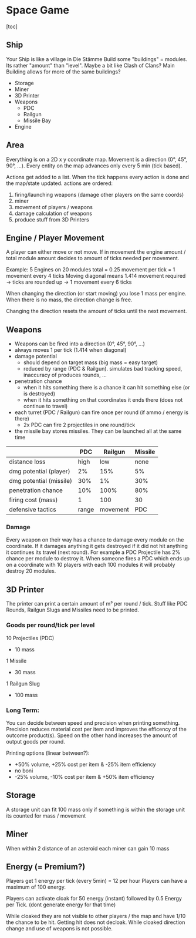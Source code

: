 # Space Game

[toc]

## Ship
Your Ship is like a village in Die Stämme
Build some "buildings" = modules.
Its rather "amount" than "level".
Maybe a bit like Clash of Clans? Main Building allows for more of the same buildings?

- Storage
- Miner
- 3D Printer
- Weapons
    - PDC
    - Railgun
    - Missile Bay
- Engine

## Area

Everything is on a 2D x y coordinate map.
Movement is a direction (0°, 45°, 90°, …).
Every entity on the map advances only every 5 min (tick based).

Actions get added to a list.
When the tick happens every action is done and the map/state updated.
actions are ordered:
1. firing/launching weapons (damage other players on the same coords)
2. miner
3. movement of players / weapons
4. damage calculation of weapons
5. produce stuff from 3D Printers

## Engine / Player Movement

A player can either move or not move.
If in movement the engine amount / total module amount decides to amount of ticks needed per movement.

Example: 5 Engines on 20 modules total = 0.25 movement per tick = 1 movement every 4 ticks
Moving diagonal means 1.414 movement required → ticks are rounded up → 1 movement every 6 ticks

When changing the direction (or start moving) you lose 1 mass per engine.
When there is no mass, the direction change is free.

Changing the direction resets the amount of ticks until the next movement.


## Weapons

- Weapons can be fired into a direction (0°, 45°, 90°, …)
- always moves 1 per tick (1.414 when diagonal)
- damage potential
    - should depend on target mass (big mass = easy target)
    - reduced by range (PDC & Railgun). simulates bad tracking speed, inaccuracy of produces rounds, …
- penetration chance
    - when it hits something there is a chance it can hit something else (or is destroyed)
    - when it hits something on that coordinates it ends there (does not continue to travel)
- each turret (PDC / Railgun) can fire once per round (if ammo / energy is there)
    - 2x PDC can fire 2 projectiles in one round/tick
- the missile bay stores missiles. They can be launched all at the same time

|                            | PDC      | Railgun  | Missile  |
| -------------------------- | -------- | -------- | -------- |
| distance loss              | high     | low      | none
| dmg potential (player)     | 2%       | 15%      | 5%
| dmg potential (missile)    | 30%      | 1%       | 30%
| penetration chance         | 10%      | 100%     | 80%
| firing cost (mass)         | 1        | 100      | 30
| defensive tactics          | range    | movement | PDC

### Damage

Every weapon on their way has a chance to damage every module on the coordinate.
If it damages anything it gets destroyed if it did not hit anything it continues its travel (next round).
For example a PDC Projectile has 2% chance per module to destroy it.
When someone fires a PDC which ends up on a coordinate with 10 players with each 100 modules it will probably destroy 20 modules.

## 3D Printer

The printer can print a certain amount of m³ per round / tick.
Stuff like PDC Rounds, Railgun Slugs and Missiles need to be printed.

### Goods per round/tick per level

10 Projectiles (PDC)
- 10 mass

1 Missile
- 30 mass

1 Railgun Slug
- 100 mass

### Long Term:

You can decide between speed and precision when printing something.
Precision reduces material cost per item and improves the efficency of the outcome product(s).
Speed on the other hand increases the amount of output goods per round.

Printing options (linear between?):
- +50% volume, +25% cost per item & -25% item efficiency
- no boni
- -25% volume, -10% cost per item & +50% item efficiency


## Storage

A storage unit can fit 100 mass
only if something is within the storage unit its counted for mass / movement

## Miner

When within 2 distance of an asteroid each miner can gain 10 mass


## Energy (= Premium?)

Players get 1 energy per tick (every 5min) = 12 per hour
Players can have a maximum of 100 energy.

Players can activate cloak for 50 energy (instant) followed by 0.5 Energy per Tick.
(dont generate energy for that time)

While cloaked they are not visible to other players / the map and have 1/10 the chance to be hit.
Getting hit does not decloak.
While cloaked direction change and use of weapons is not possible.
